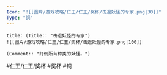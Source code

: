 ```yaml
---
Icon: "![[图片/游戏攻略/仁王/仁王/奖杯/击退妖怪的专家.png|30]]"
Type: "铜"
---
```

```ad-common-bronze-trophy
title: (Title:: "击退妖怪的专家")
![[图片/游戏攻略/仁王/仁王/奖杯/击退妖怪的专家.png|100]]

(Comment:: "打倒所有种类的妖怪。")
```

#仁王/仁王/奖杯 #奖杯 #铜
